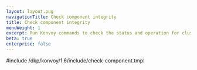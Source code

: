 ```yaml
---
layout: layout.pug
navigationTitle: Check component integrity
title: Check component integrity
menuWeight: 1
excerpt: Run Konvoy commands to check the status and operation for cluster components
beta: true
enterprise: false
---
```


<!-- markdownlint-disable MD004 MD007 MD025 MD030 MD018-->

#include /dkp/konvoy/1.6/include/check-component.tmpl
